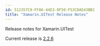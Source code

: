 ```yaml
---
id: 512357C0-FFA6-44E3-8F50-F53CDAE43BB1
title: "Xamarin.UITest Release Notes"
---
```


Release notes for Xamarin.UITest

Current release is [2.2.6](2.2.6)

